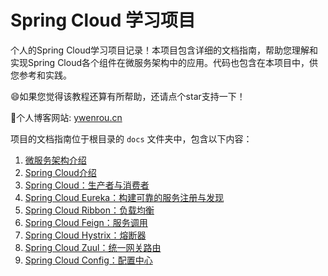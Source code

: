 
# Spring Cloud 学习项目

个人的Spring Cloud学习项目记录！本项目包含详细的文档指南，帮助您理解和实现Spring Cloud各个组件在微服务架构中的应用。代码也包含在本项目中，供您参考和实践。

:smile:如果您觉得该教程还算有所帮助，还请点个star支持一下！

:book:个人博客网站: [ywenrou.cn](https://blog.ywenrou.cn)

项目的文档指南位于根目录的 `docs` 文件夹中，包含以下内容：

1. [微服务架构介绍](docs/01.微服务架构介绍.md)
2. [Spring Cloud介绍](docs/02.SpringCloud介绍.md)
3. [Spring Cloud：生产者与消费者](docs/03.Spring%20Cloud：生产者与消费者.md)
4. [Spring Cloud Eureka：构建可靠的服务注册与发现](docs/04.Spring%20Cloud%20Eureka：构建可靠的服务注册与发现.md)
5. [Spring Cloud Ribbon：负载均衡](docs/05.Spring%20Cloud%20Ribbon：负载均衡.md)
6. [Spring Cloud Feign：服务调用](docs/06.Spring%20Cloud%20Feign：服务调用.md)
7. [Spring Cloud Hystrix：熔断器](docs/07.Spring%20Cloud%20Hystrix：熔断器.md)
8. [Spring Cloud Zuul：统一网关路由](docs/08.Spring%20Cloud%20Zuul：统一网关路由.md)
9. [Spring Cloud Config：配置中心](docs/09.Spring%20Cloud%20Config：配置中心.md)

